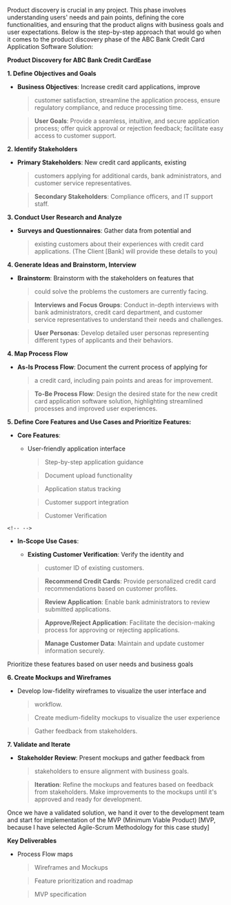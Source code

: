 Product discovery is crucial in any project. This phase involves
understanding users\' needs and pain points, defining the core
functionalities, and ensuring that the product aligns with business
goals and user expectations. Below is the step-by-step approach that
would go when it comes to the product discovery phase of the ABC Bank
Credit Card Application Software Solution:

**Product Discovery for ABC Bank Credit CardEase**

**1. Define Objectives and Goals**

-   **Business Objectives**: Increase credit card applications, improve
    > customer satisfaction, streamline the application process, ensure
    > regulatory compliance, and reduce processing time.

    > **User Goals**: Provide a seamless, intuitive, and secure
    > application process; offer quick approval or rejection feedback;
    > facilitate easy access to customer support.

**2. Identify Stakeholders**

-   **Primary Stakeholders**: New credit card applicants, existing
    > customers applying for additional cards, bank administrators, and
    > customer service representatives.

    > **Secondary Stakeholders**: Compliance officers, and IT support
    > staff.

**3. Conduct User Research and Analyze**

-   **Surveys and Questionnaires**: Gather data from potential and
    > existing customers about their experiences with credit card
    > applications. (The Client \[Bank\] will provide these details to
    > you)

**4. Generate Ideas and Brainstorm, Interview**

-   **Brainstorm**: Brainstorm with the stakeholders on features that
    > could solve the problems the customers are currently facing.

    > **Interviews and Focus Groups**: Conduct in-depth interviews with
    > bank administrators, credit card department, and customer service
    > representatives to understand their needs and challenges.

    > **User Personas**: Develop detailed user personas representing
    > different types of applicants and their behaviors.

**4. Map Process Flow**

-   **As-Is Process Flow**: Document the current process of applying for
    > a credit card, including pain points and areas for improvement.

    > **To-Be Process Flow**: Design the desired state for the new
    > credit card application software solution, highlighting
    > streamlined processes and improved user experiences.

**5. Define Core Features and Use Cases and Prioritize Features:**

-   **Core Features**:

    -   User-friendly application interface

        > Step-by-step application guidance

        > Document upload functionality

        > Application status tracking

        > Customer support integration

        > Customer Verification

```{=html}
<!-- -->
```
-   **In-Scope Use Cases**:

    -   **Existing Customer Verification**: Verify the identity and
        > customer ID of existing customers.

        > **Recommend Credit Cards**: Provide personalized credit card
        > recommendations based on customer profiles.

        > **Review Application**: Enable bank administrators to review
        > submitted applications.

        > **Approve/Reject Application**: Facilitate the decision-making
        > process for approving or rejecting applications.

        > **Manage Customer Data**: Maintain and update customer
        > information securely.

Prioritize these features based on user needs and business goals

**6. Create Mockups and Wireframes**

-   Develop low-fidelity wireframes to visualize the user interface and
    > workflow.

    > Create medium-fidelity mockups to visualize the user experience

    > Gather feedback from stakeholders.

**7. Validate and Iterate**

-   **Stakeholder Review**: Present mockups and gather feedback from
    > stakeholders to ensure alignment with business goals.

    > **Iteration**: Refine the mockups and features based on feedback
    > from stakeholders. Make improvements to the mockups until it's
    > approved and ready for development.

Once we have a validated solution, we hand it over to the development
team and start for implementation of the MVP (Minimum Viable Product)
\[MVP, because I have selected Agile-Scrum Methodology for this case
study\]

**Key Deliverables**

-   Process Flow maps

    > Wireframes and Mockups

    > Feature prioritization and roadmap

    > MVP specification
